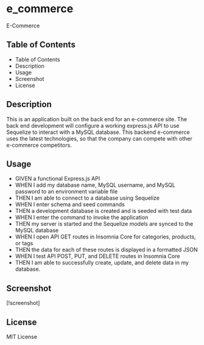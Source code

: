 # e_commerce
E-Commerce
## Table of Contents
- Table of Contents
- Description
- Usage
- Screenshot
- License

## Description
This is an application built on the back end for an e-commerce site. The back end development will configure a working express.js API to use Sequelize to interact with a MySQL database. This backend e-commerce uses the latest technologies, so that the company can compete with other e-commerce competitors.

## Usage
- GIVEN a functional Express.js API
- WHEN I add my database name, MySQL username, and MySQL password to an environment variable file
- THEN I am able to connect to a database using Sequelize
- WHEN I enter schema and seed commands
- THEN a development database is created and is seeded with test data
- WHEN I enter the command to invoke the application
- THEN my server is started and the Sequelize models are synced to the MySQL database
- WHEN I open API GET routes in Insomnia Core for categories, products, or tags
- THEN the data for each of these routes is displayed in a formatted JSON
- WHEN I test API POST, PUT, and DELETE routes in Insomnia Core
- THEN I am able to successfully create, update, and delete data in my database.
## Screenshot
[!screenshot]

## License
MIT License